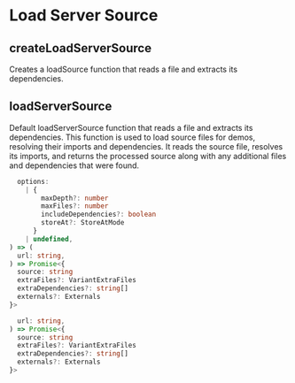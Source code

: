 # Load Server Source

[//]: types.ts '<-- Autogenerated By (do not edit the following markdown directly)'

## createLoadServerSource

Creates a loadSource function that reads a file and extracts its dependencies.

## loadServerSource

Default loadServerSource function that reads a file and extracts its dependencies.
This function is used to load source files for demos, resolving their imports and dependencies.
It reads the source file, resolves its imports, and returns the processed source along with any
additional files and dependencies that were found.

```typescript
  options:
    | {
        maxDepth?: number
        maxFiles?: number
        includeDependencies?: boolean
        storeAt?: StoreAtMode
      }
    | undefined,
) => (
  url: string,
) => Promise<{
  source: string
  extraFiles?: VariantExtraFiles
  extraDependencies?: string[]
  externals?: Externals
}>
```

```typescript
  url: string,
) => Promise<{
  source: string
  extraFiles?: VariantExtraFiles
  extraDependencies?: string[]
  externals?: Externals
}>
```
